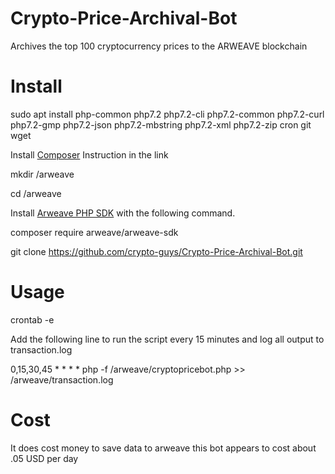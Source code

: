 # Crypto-Price-Archival-Bot
Archives the top 100 cryptocurrency prices to the ARWEAVE blockchain






# Install
sudo apt install php-common php7.2 php7.2-cli php7.2-common php7.2-curl php7.2-gmp php7.2-json php7.2-mbstring php7.2-xml php7.2-zip cron git wget

Install [Composer](https://github.com/composer/composer) Instruction in the link

mkdir /arweave

cd /arweave

Install [Arweave PHP SDK](https://github.com/ArweaveTeam/arweave-php) with the following command.

composer require arweave/arweave-sdk

git clone https://github.com/crypto-guys/Crypto-Price-Archival-Bot.git


# Usage
crontab -e

Add the following line to run the script every 15 minutes and log all output to transaction.log

0,15,30,45 * * * * php -f /arweave/cryptopricebot.php >> /arweave/transaction.log

# Cost
It does cost money to save data to arweave this bot appears to cost about .05 USD per day
